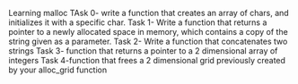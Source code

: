 Learning malloc
TAsk 0- write a function that creates an array of chars, and initializes it with a specific char.
Task 1- Write a function that returns a pointer to a newly allocated space in memory, which contains a copy of the string given as a parameter.
Task 2- Write a function that concatenates two strings
Task 3- function that returns a pointer to a 2 dimensional array of integers
Task 4-function that frees a 2 dimensional grid previously created by your alloc_grid function
